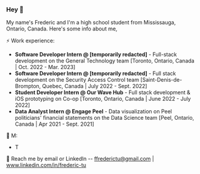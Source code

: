 ### Hey 👋

My name's Frederic and I'm a high school student from Mississauga, Ontario, Canada. Here's some info about me,

⚡ Work experience: <br>
-   **Software Developer Intern @ [temporarily redacted]** - Full-stack development on the General Technology team [Toronto, Ontario, Canada | Oct. 2022 - Mar. 2023]
-   **Software Developer Intern @ [temporarily redacted]** - Full stack development on the Security Access Control team [Saint-Denis-de-Brompton, Quebec, Canada | July 2022 - Sept. 2022]
-   **Student Developer Intern @ Our Wave Hub** - Full stack development & iOS prototyping on Co-op [Toronto, Ontario, Canada | June 2022 - July 2022]
-   **Data Analyst Intern @ Engage Peel** - Data visualization on Peel politicians' financial statements on the Data Science team [Peel, Ontario, Canada | Apr 2021 - Sept. 2021]

🌱 M: <br>
- T

💬 Reach me by email or LinkedIn -- ffrederictu@gmail.com | www.linkedin.com/in/frederic-tu

<!--
Here are some ideas to get you started:

- 🔭 I’m currently working on ...
- 🌱 I’m currently learning ...
- 👯 I’m looking to collaborate on ...
- 🤔 I’m looking for help with ...
- 💬 Ask me about ...
- 📫 How to reach me: ...
- 😄 Pronouns: ...
- ⚡ Fun fact: ...
-->
